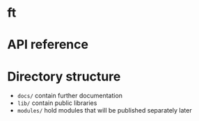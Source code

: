 # ft

# API reference

# Directory structure
 * `docs/` contain further documentation
 * `lib/` contain public libraries
 * `modules/` hold modules that will be published separately later
